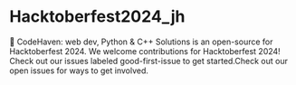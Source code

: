 # Hacktoberfest2024_jh
🌟 CodeHaven: web dev, Python &amp; C++ Solutions is an open-source for Hacktoberfest 2024. We welcome contributions for Hacktoberfest 2024! Check out our issues labeled good-first-issue to get started.Check out our open issues for ways to get involved.

